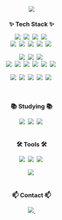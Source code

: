 <div align="center">
  <img src="https://capsule-render.vercel.app/api?type=soft&color=857770&height=300&section=header&text=HWT%20GitHub%20Page&fontSize=90&fontColor=f3eae8" />
</div>

<!--내용 부분-->
<h3 align="center">✨ Tech Stack ✨</h3>
<div align="center">
  <img src="https://img.shields.io/badge/html5-E34F26.svg?style=for-the-badge&logo=html5&logoColor=white" />&nbsp
  <img src="https://img.shields.io/badge/CSS3-1572B6.svg?style=for-the-badge&logo=CSS3&logoColor=white" />&nbsp
  <img src="https://img.shields.io/badge/javascript-F7DF1E.svg?style=for-the-badge&logo=javascript&logoColor=20232a" />&nbsp
  <img src="https://img.shields.io/badge/typescript-007ACC.svg?style=for-the-badge&logo=typescript&logoColor=white" />&nbsp
</div>


<div align='center'>
  <img src="https://img.shields.io/badge/react-20232a.svg?style=for-the-badge&logo=react&logoColor=61DAFB" />&nbsp
  <img src="https://img.shields.io/badge/Vite-646CFF.svg?style=for-the-badge&logo=Vite&logoColor=61DAFB" />&nbsp
  <img src="https://img.shields.io/badge/React%20Native-20232a.svg?style=for-the-badge&logo=React&logoColor=61DAFB" />&nbsp
  <img src="https://img.shields.io/badge/Next.js-000000.svg?style=for-the-badge&logo=Next.js&logoColor=61DAFB" />&nbsp
  <img src="https://img.shields.io/badge/Node.js-5FA04E.svg?style=for-the-badge&logo=Node.js&logoColor=61DAFB" />&nbsp
</div>

<br/>

<div align="center">
  <img src="https://img.shields.io/badge/CSS%20Modules-000000?style=for-the-badge&logo=CSS%Modules&logoColor=ffd35b" />&nbsp
  <img src="https://img.shields.io/badge/styled--components-DB7093?style=for-the-badge&logo=styled-components&logoColor=ffd35b" />&nbsp
  <img src="https://img.shields.io/badge/tailwindcss-1daabb.svg?style=for-the-badge&logo=tailwind-css&logoColor=white" />&nbsp
</div>

<div align='center'>
    <img src="https://img.shields.io/badge/State-20232a.svg?style=for-the-badge&logo=react&logoColor=61DAFB" />&nbsp
    <img src="https://img.shields.io/badge/Context%20API-20232a.svg?style=for-the-badge&logo=react&logoColor=61DAFB" />&nbsp
    <img src="https://img.shields.io/badge/Jotai-20232a.svg?style=for-the-badge&logo=react&logoColor=61DAFB" />&nbsp
    <img src="https://img.shields.io/badge/Zustand-20232a.svg?style=for-the-badge&logo=react&logoColor=61DAFB" />&nbsp
    <img src="https://img.shields.io/badge/Redux-764ABC.svg?style=for-the-badge&logo=Redux&logoColor=61DAFB" />&nbsp
    <img src="https://img.shields.io/badge/Recoil-3578E5.svg?style=for-the-badge&logo=Recoil&logoColor=61DAFB" />&nbsp
</div>

<br/>

<div align='center'>
    <img src="https://img.shields.io/badge/React%20Router-CA4245.svg?style=for-the-badge&logo=react%20Router&logoColor=61DAFB" />&nbsp
    <img src="https://img.shields.io/badge/React%20Query-FF4154.svg?style=for-the-badge&logo=react%20Query&logoColor=61DAFB" />&nbsp
    <img src="https://img.shields.io/badge/Testing%20Library-E33332.svg?style=for-the-badge&logo=Testing%20Library&logoColor=61DAFB" />&nbsp
    <img src="https://img.shields.io/badge/Vitest-6E9F18.svg?style=for-the-badge&logo=Vitest&logoColor=61DAFB" />&nbsp
    <img src="https://img.shields.io/badge/Jest-C21325.svg?style=for-the-badge&logo=Jest&logoColor=61DAFB" />&nbsp
</div>

<br>

<div align="center">
 
</div>

<br>

<h3 align="center">📚 Studying 📚</h3>
<div align="center">
  <img src="https://img.shields.io/badge/Python-3776AB?style=for-the-badge&logo=Python&logoColor=white" />&nbsp
  <img src="https://img.shields.io/badge/Clean%20Code%20JS-F7DF1E?style=for-the-badge&logo=JavaScript&logoColor=white" />&nbsp
  <img src="https://img.shields.io/badge/Figma-F24E1E?style=for-the-badge&logo=Figma&logoColor=white" />&nbsp
</div>

<br>

<h3 align="center">🛠 Tools 🛠</h3>
<div align="center">
  <img src="https://img.shields.io/badge/git-F05033.svg?style=for-the-badge&logo=git&logoColor=white" />&nbsp
  <img src="https://img.shields.io/badge/github-181717.svg?style=for-the-badge&logo=github&logoColor=white" />&nbsp
  <img src="https://img.shields.io/badge/Notion-F3F3F3.svg?style=for-the-badge&logo=notion&logoColor=black" />&nbsp
</div>

<br>

<div align="center">
  <img src="https://img.shields.io/badge/VSCode-2C2C32.svg?style=for-the-badge&logo=visual-studio-code&logoColor=22ABF3" />&nbsp
</div>

<br>

<h3 align="center">📫 Contact 📫</h3>
<div align="center">
  <a href="dnjsxoghd@naver.com">
    <img
      src="https://img.shields.io/badge/dnjsxoghd@naver.com-03C75A?style=for-the-badge&logo=Naver&logoColor=white"/>&nbsp
  </a>
</div>
